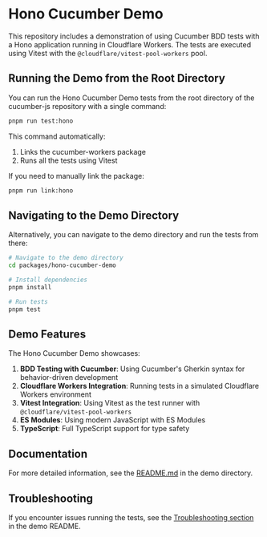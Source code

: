 # Hono Cucumber Demo

This repository includes a demonstration of using Cucumber BDD tests with a Hono application running in Cloudflare Workers. The tests are executed using Vitest with the `@cloudflare/vitest-pool-workers` pool.

## Running the Demo from the Root Directory

You can run the Hono Cucumber Demo tests from the root directory of the cucumber-js repository with a single command:

```bash
pnpm run test:hono
```

This command automatically:
1. Links the cucumber-workers package
2. Runs all the tests using Vitest

If you need to manually link the package:

```bash
pnpm run link:hono
```

## Navigating to the Demo Directory

Alternatively, you can navigate to the demo directory and run the tests from there:

```bash
# Navigate to the demo directory
cd packages/hono-cucumber-demo

# Install dependencies
pnpm install

# Run tests
pnpm test
```

## Demo Features

The Hono Cucumber Demo showcases:

1. **BDD Testing with Cucumber**: Using Cucumber's Gherkin syntax for behavior-driven development
2. **Cloudflare Workers Integration**: Running tests in a simulated Cloudflare Workers environment
3. **Vitest Integration**: Using Vitest as the test runner with `@cloudflare/vitest-pool-workers`
4. **ES Modules**: Using modern JavaScript with ES Modules
5. **TypeScript**: Full TypeScript support for type safety

## Documentation

For more detailed information, see the [README.md](./packages/hono-cucumber-demo/README.md) in the demo directory.

## Troubleshooting

If you encounter issues running the tests, see the [Troubleshooting section](./packages/hono-cucumber-demo/README.md#troubleshooting) in the demo README. 